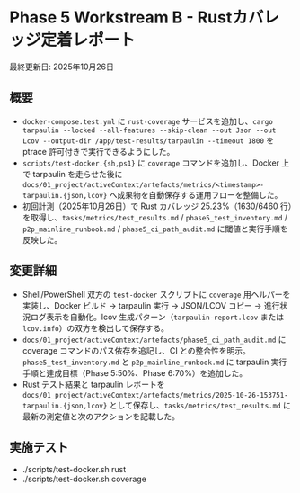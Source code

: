 # Phase 5 Workstream B - Rustカバレッジ定着レポート
最終更新日: 2025年10月26日

## 概要
- `docker-compose.test.yml` に `rust-coverage` サービスを追加し、`cargo tarpaulin --locked --all-features --skip-clean --out Json --out Lcov --output-dir /app/test-results/tarpaulin --timeout 1800` を ptrace 許可付きで実行できるようにした。
- `scripts/test-docker.{sh,ps1}` に `coverage` コマンドを追加し、Docker 上で tarpaulin を走らせた後に `docs/01_project/activeContext/artefacts/metrics/<timestamp>-tarpaulin.{json,lcov}` へ成果物を自動保存する運用フローを整備した。
- 初回計測（2025年10月26日）で Rust カバレッジ 25.23%（1630/6460 行）を取得し、`tasks/metrics/test_results.md` / `phase5_test_inventory.md` / `p2p_mainline_runbook.md` / `phase5_ci_path_audit.md` に閾値と実行手順を反映した。

## 変更詳細
- Shell/PowerShell 双方の `test-docker` スクリプトに `coverage` 用ヘルパーを実装し、Docker ビルド → tarpaulin 実行 → JSON/LCOV コピー → 進行状況ログ表示を自動化。lcov 生成パターン（`tarpaulin-report.lcov` または `lcov.info`）の双方を検出して保存する。
- `docs/01_project/activeContext/artefacts/phase5_ci_path_audit.md` に coverage コマンドのパス依存を追記し、CI との整合性を明示。`phase5_test_inventory.md` と `p2p_mainline_runbook.md` に tarpaulin 実行手順と達成目標（Phase 5:50%、Phase 6:70%）を追加した。
- Rust テスト結果と tarpaulin レポートを `docs/01_project/activeContext/artefacts/metrics/2025-10-26-153751-tarpaulin.{json,lcov}` として保存し、`tasks/metrics/test_results.md` に最新の測定値と次のアクションを記載した。

## 実施テスト
- ./scripts/test-docker.sh rust
- ./scripts/test-docker.sh coverage
